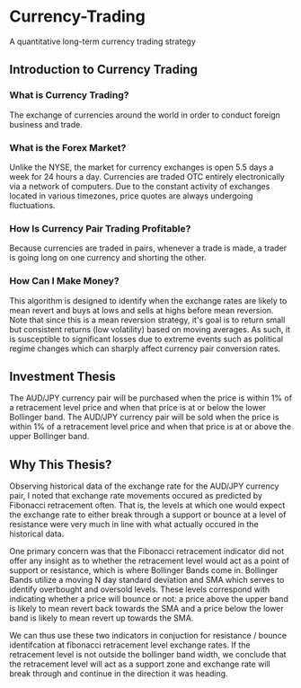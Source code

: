 # Currency-Trading
A quantitative long-term currency trading strategy 

## Introduction to Currency Trading

### What is Currency Trading?

The exchange of currencies around the world in order to conduct foreign business and trade.

### What is the Forex Market?

Unlike the NYSE, the market for currency exchanges is open 5.5 days a week for 24 hours a day. Currencies are traded OTC entirely electronically via a network of computers. Due to the constant activity of exchanges located in various timezones, price quotes are always undergoing fluctuations. 

### How Is Currency Pair Trading Profitable? 

Because currencies are traded in pairs, whenever a trade is made, a trader is going long on one currency and shorting the other.

### How Can I Make Money?

This algorithm is designed to identify when the exchange rates are likely to mean revert and buys at lows and sells at highs before mean reversion. Note that since this is a mean reversion strategy, it's goal is to return small but consistent returns (low volatility) based on moving averages. As such, it is susceptible to significant losses due to extreme events such as political regime changes which can sharply affect currency pair conversion rates.

## Investment Thesis

The AUD/JPY currency pair will be purchased when the price is within 1% of a retracement level price and when that price is at or below the lower Bollinger band. The AUD/JPY currency pair will be sold when the price is within 1% of a retracement level price and when that price is at or above the upper Bollinger band. 

## Why This Thesis?

Observing historical data of the exchange rate for the AUD/JPY currency pair, I noted that exchange rate movements occured as predicted by Fibonacci retracement often. That is, the levels at which one would expect the exchange rate to either break through a support or bounce at a level of resistance were very much in line with what actually occured in the historical data. 

One primary concern was that the Fibonacci retracement indicator did not offer any insight as to whether the retracement level would act as a point of support or resistance, which is where Bollinger Bands come in. Bollinger Bands utilize a moving N day standard deviation and SMA which serves to identify overbought and oversold levels. These levels correspond with indicating whether a price will bounce or not: a price above the upper band is likely to mean revert back towards the SMA and a price below the lower band is likely to mean revert up towards the SMA. 

We can thus use these two indicators in conjuction for resistance / bounce identifcation at fibonacci retracement level exchange rates. If the retracement level is not outside the bollinger band width, we conclude that the retracement level will act as a support zone and exchange rate will break through and continue in the direction it was heading. 
